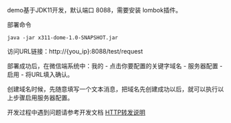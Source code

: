 
demo基于JDK11开发，默认端口 8088，需要安装 lombok插件。

部署命令

```shell
java -jar x311-dome-1.0-SNAPSHOT.jar
```

访问URL链接：http://{you_ip}:8088/test/request

部署成功后，在微信端系统中：我的 - 点击你要配置的关键字域名 - 服务器配置 - 启用 - 将URL填入确认。

创建域名时候，先随意填写一个文本消息，把域名先创建成功以后，就可以执行以上步骤启用服务器配置。

开发过程中遇到问题请参考开发文档 [HTTP转发说明](https://unii.top/#/?id=r8ksg)
